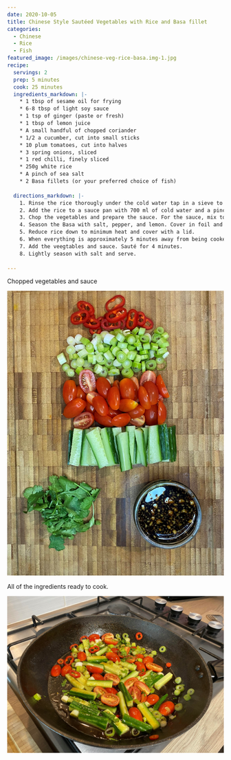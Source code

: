 ```yaml
---
date: 2020-10-05
title: Chinese Style Sautéed Vegetables with Rice and Basa fillet
categories:
  - Chinese
  - Rice
  - Fish
featured_image: /images/chinese-veg-rice-basa.img-1.jpg
recipe:
  servings: 2
  prep: 5 minutes
  cook: 25 minutes
  ingredients_markdown: |-
    * 1 tbsp of sesame oil for frying
    * 6-8 tbsp of light soy sauce
    * 1 tsp of ginger (paste or fresh)
    * 1 tbsp of lemon juice
    * A small handful of chopped coriander
    * 1/2 a cucumber, cut into small sticks
    * 10 plum tomatoes, cut into halves
    * 3 spring onions, sliced
    * 1 red chilli, finely sliced
    * 250g white rice
    * A pinch of sea salt
    * 2 Basa fillets (or your preferred choice of fish)

  directions_markdown: |-
    1. Rinse the rice thorougly under the cold water tap in a sieve to remove excess starch.
    2. Add the rice to a sauce pan with 700 ml of cold water and a pinch of sea salt. Cook on a medium heat until it bubbles. 
    3. Chop the vegetables and prepare the sauce. For the sauce, mix together the soy sauce, ginger, lemon and chopped coriander.
    4. Season the Basa with salt, pepper, and lemon. Cover in foil and begin to cook in the oven for 20-25 minutes (or 15 minutes on a grill).
    5. Reduce rice down to minimum heat and cover with a lid.
    6. When everything is approximately 5 minutes away from being cooked, lightly heat the sesame oil.
    7. Add the veegtables and sauce. Sauté for 4 minutes.
    8. Lightly season with salt and serve.

---
```

Chopped vegetables and sauce

![Vegetables](/images/chinese-veg-rice-basa-img-2.jpg)

All of the ingredients ready to cook.

![Saute vegetables](/images/chinese-veg-rice-basa-img-3.jpg)

